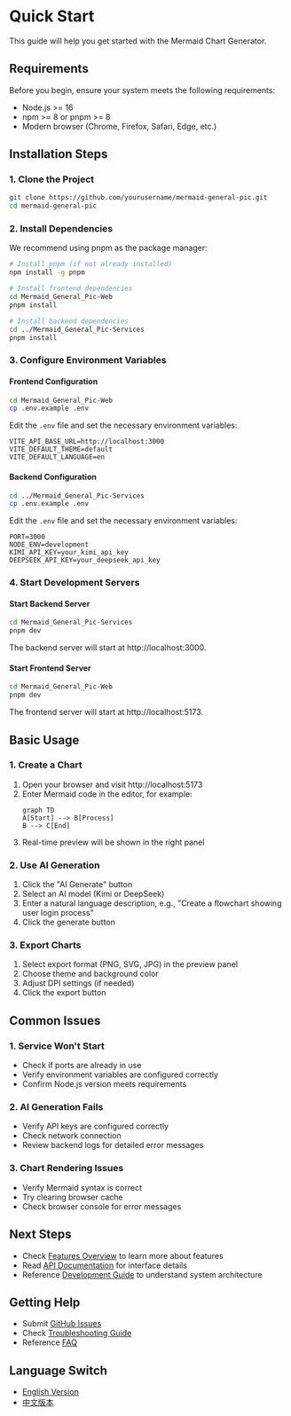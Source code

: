 # Quick Start

This guide will help you get started with the Mermaid Chart Generator.

## Requirements

Before you begin, ensure your system meets the following requirements:

- Node.js >= 16
- npm >= 8 or pnpm >= 8
- Modern browser (Chrome, Firefox, Safari, Edge, etc.)

## Installation Steps

### 1. Clone the Project

```bash
git clone https://github.com/yourusername/mermaid-general-pic.git
cd mermaid-general-pic
```

### 2. Install Dependencies

We recommend using pnpm as the package manager:

```bash
# Install pnpm (if not already installed)
npm install -g pnpm

# Install frontend dependencies
cd Mermaid_General_Pic-Web
pnpm install

# Install backend dependencies
cd ../Mermaid_General_Pic-Services
pnpm install
```

### 3. Configure Environment Variables

#### Frontend Configuration

```bash
cd Mermaid_General_Pic-Web
cp .env.example .env
```

Edit the `.env` file and set the necessary environment variables:

```env
VITE_API_BASE_URL=http://localhost:3000
VITE_DEFAULT_THEME=default
VITE_DEFAULT_LANGUAGE=en
```

#### Backend Configuration

```bash
cd ../Mermaid_General_Pic-Services
cp .env.example .env
```

Edit the `.env` file and set the necessary environment variables:

```env
PORT=3000
NODE_ENV=development
KIMI_API_KEY=your_kimi_api_key
DEEPSEEK_API_KEY=your_deepseek_api_key
```

### 4. Start Development Servers

#### Start Backend Server

```bash
cd Mermaid_General_Pic-Services
pnpm dev
```

The backend server will start at http://localhost:3000.

#### Start Frontend Server

```bash
cd Mermaid_General_Pic-Web
pnpm dev
```

The frontend server will start at http://localhost:5173.

## Basic Usage

### 1. Create a Chart

1. Open your browser and visit http://localhost:5173
2. Enter Mermaid code in the editor, for example:
   ```mermaid
   graph TD
   A[Start] --> B[Process]
   B --> C[End]
   ```
3. Real-time preview will be shown in the right panel

### 2. Use AI Generation

1. Click the "AI Generate" button
2. Select an AI model (Kimi or DeepSeek)
3. Enter a natural language description, e.g., "Create a flowchart showing user login process"
4. Click the generate button

### 3. Export Charts

1. Select export format (PNG, SVG, JPG) in the preview panel
2. Choose theme and background color
3. Adjust DPI settings (if needed)
4. Click the export button

## Common Issues

### 1. Service Won't Start

- Check if ports are already in use
- Verify environment variables are configured correctly
- Confirm Node.js version meets requirements

### 2. AI Generation Fails

- Verify API keys are configured correctly
- Check network connection
- Review backend logs for detailed error messages

### 3. Chart Rendering Issues

- Verify Mermaid syntax is correct
- Try clearing browser cache
- Check browser console for error messages

## Next Steps

- Check [Features Overview](./features.md) to learn more about features
- Read [API Documentation](../api/backend.md) for interface details
- Reference [Development Guide](../development/architecture.md) to understand system architecture

## Getting Help

- Submit [GitHub Issues](https://github.com/yourusername/mermaid-general-pic/issues)
- Check [Troubleshooting Guide](./troubleshooting.md)
- Reference [FAQ](./faq.md)

## Language Switch

- [English Version](./getting-started.md)
- [中文版本](../../zh/guides/getting-started.md) 
